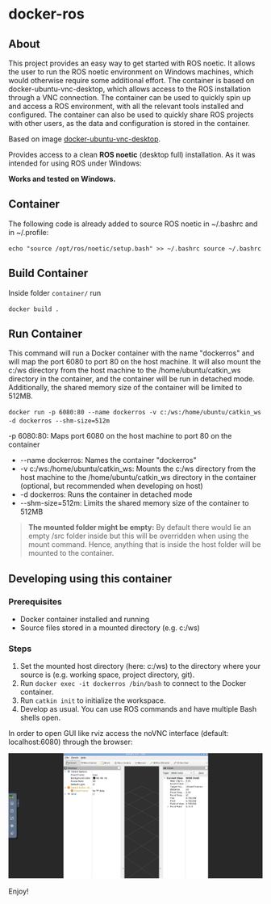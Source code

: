 # docker-ros
## About
This project provides an easy way to get started with ROS noetic. It allows the user to run the ROS noetic environment on Windows machines, which would otherwise require some additional effort. The container is based on docker-ubuntu-vnc-desktop, which allows access to the ROS installation through a VNC connection. The container can be used to quickly spin up and access a ROS environment, with all the relevant tools installed and configured. The container can also be used to quickly share ROS projects with other users, as the data and configuration is stored in the container.

Based on image [docker-ubuntu-vnc-desktop](https://github.com/fcwu/docker-ubuntu-vnc-desktop).

Provides access to a clean **ROS noetic** (desktop full) installation. As it was intended for using ROS under Windows:

<b>Works and tested on Windows.</b>

## Container
The following code is already added to source ROS noetic in ~/.bashrc and in ~/.profile:

`echo "source /opt/ros/noetic/setup.bash" >> ~/.bashrc
source ~/.bashrc`

## Build Container
Inside folder `container/` run

`docker build .` 

## Run Container
This command will run a Docker container with the name "dockerros" and will map the port 6080 to port 80 on the host machine. It will also mount the c:/ws directory from the host machine to the /home/ubuntu/catkin_ws directory in the container, and the container will be run in detached mode. Additionally, the shared memory size of the container will be limited to 512MB.

`docker run -p 6080:80 --name dockerros -v c:/ws:/home/ubuntu/catkin_ws -d dockerros --shm-size=512m`

-p 6080:80: Maps port 6080 on the host machine to port 80 on the container

* --name dockerros: Names the container "dockerros"
* -v c:/ws:/home/ubuntu/catkin_ws: Mounts the c:/ws directory from the host machine to the /home/ubuntu/catkin_ws directory in the container (optional, but recommended when developing on host)
* -d dockerros: Runs the container in detached mode
* --shm-size=512m: Limits the shared memory size of the container to 512MB

> **The mounted folder might be empty:** By default there would lie an empty /src folder inside but this will be overridden when using the mount command. Hence, anything that is inside the host folder will be mounted to the container.

## Developing using this container

### Prerequisites
* Docker container installed and running
* Source files stored in a mounted directory (e.g. c:/ws)

### Steps
1. Set the mounted host directory (here: c:/ws) to the directory where your source is (e.g. working space, project directory, git).
2. Run `docker exec -it dockerros /bin/bash` to connect to the Docker container.
3. Run `catkin init` to initialize the workspace.
4. Develop as usual. You can use ROS commands and have multiple Bash shells open.

In order to open GUI like rviz access the noVNC interface (default: localhost:6080) 
through the browser:

![rviz](images/rviz.png)

Enjoy!
